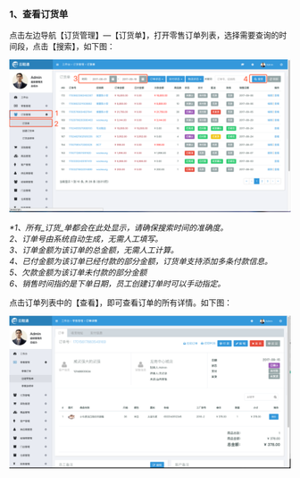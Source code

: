 ### 1、查看订货单

点击左边导航【订货管理】—【订货单】，打开零售订单列表，选择需要查询的时间段，点击【搜索】，如下图：

![](/assets/cjdhd-1.png)

_\*1、所有_订货_单都会在此处显示，请确保搜索时间的准确度。  
  2、订单号由系统自动生成，无需人工填写。  
  3、订单金额为该订单的总金额，无需人工计算。  
  4、已付金额为该订单已经付款的部分金额，订货单支持添加多条付款信息。  
  5、欠款金额为该订单未付款的部分金额  
  6、销售时间指的是下单日期，员工创建订单时可以手动指定。_

点击订单列表中的【查看】，即可查看订单的所有详情。如下图：

![](/assets/lsgl-lsdd-ck.png)

